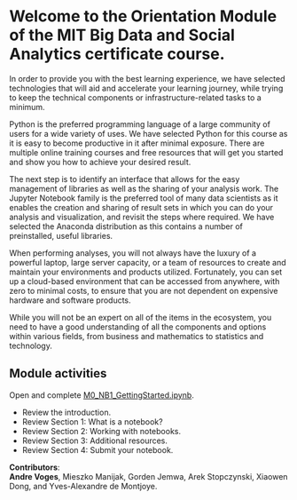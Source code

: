 # Welcome to the Orientation Module of the MIT Big Data and Social Analytics certificate course.

In order to provide you with the best learning experience, we have selected technologies that will aid and accelerate your learning journey, while trying to keep the technical components or infrastructure-related tasks to a minimum.

Python is the preferred programming language of a large community of users for a wide variety of uses. We have selected Python for this course as it is easy to become productive in it after minimal exposure. There are multiple online training courses and free resources that will get you started and show you how to achieve your desired result.

The next step is to identify an interface that allows for the easy management of libraries as well as the sharing of your analysis work. The Jupyter Notebook family is the preferred tool of many data scientists as it enables the creation and sharing of result sets in which you can do your analysis and visualization, and revisit the steps where required. We have selected the Anaconda distribution as this contains a number of preinstalled, useful libraries.

When performing analyses, you will not always have the luxury of a powerful laptop, large server capacity, or a team of resources to create and maintain your environments and products utilized. Fortunately, you can set up a cloud-based environment that can be accessed from anywhere, with zero to minimal costs, to ensure that you are not dependent on expensive hardware and software products.

While you will not be an expert on all of the items in the ecosystem, you need to have a good understanding of all the components and options within various fields, from business and mathematics to statistics and technology.

## Module activities
Open and complete [M0_NB1_GettingStarted.ipynb](M0_NB1_GettingStarted.ipynb).
* Review the introduction.
* Review Section 1: What is a notebook?
* Review Section 2: Working with notebooks.
* Review Section 3: Additional resources.
* Review Section 4: Submit your notebook.

<div class="alert alert-info">
<b>Contributors</b>:<br>
<b>Andre Voges</b>, Mieszko Manijak, Gorden Jemwa, Arek Stopczynski, Xiaowen Dong, and Yves-Alexandre de Montjoye.
</div>

